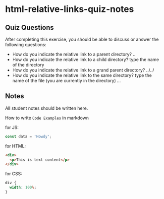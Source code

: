 # html-relative-links-quiz-notes

## Quiz Questions

After completing this exercise, you should be able to discuss or answer the following questions:

- How do you indicate the relative link to a parent directory?
  ..
- How do you indicate the relative link to a child directory?
  type the name of the directory
- How do you indicate the relative link to a grand parent directory?
  ../../
- How do you indicate the relative link to the same directory?
  type the name of the file (you are currently in the directory)
  ...

## Notes

All student notes should be written here.

How to write `Code Examples` in markdown

for JS:

```javascript
const data = 'Howdy';
```

for HTML:

```html
<div>
  <p>This is text content</p>
</div>
```

for CSS:

```css
div {
  width: 100%;
}
```
